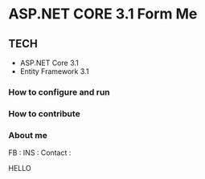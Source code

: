 # ASP.NET CORE 3.1 Form Me

## TECH 
- ASP.NET Core 3.1 
- Entity Framework 3.1

### How to configure and run

### How to contribute

### About me

FB : 
INS : 
Contact : 


HELLO